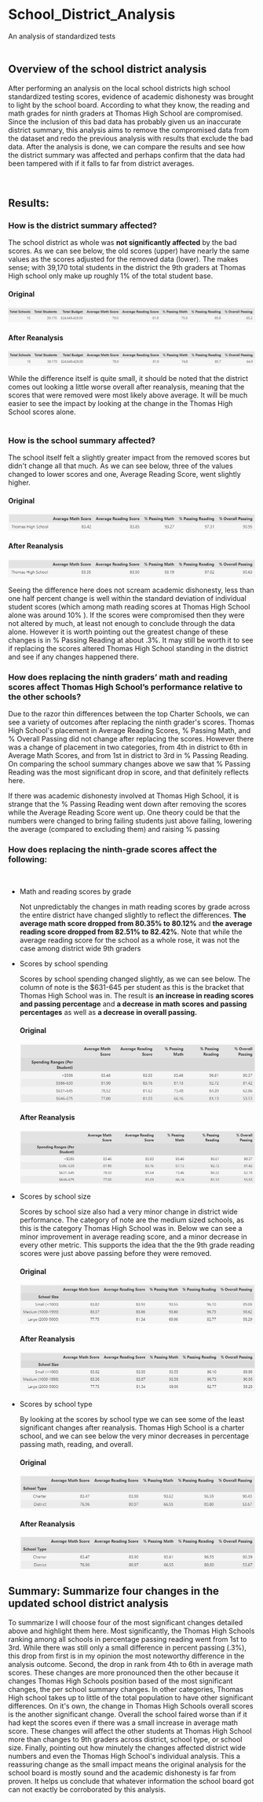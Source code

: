 # School_District_Analysis
An analysis of standardized tests
<br />
<br />
## Overview of the school district analysis

After performing an analysis on the local school districts high school standardized testing scores, evidence of academic dishonesty was brought to light by the school board. According to what they know, the reading and math grades for ninth graders at Thomas High School are compromised. Since the inclusion of this bad data has probably given us an inaccurate district summary, this analysis aims to remove the compromised data from the dataset and redo the previous analysis with results that exclude the bad data. After the analysis is done, we can compare the results and see how the district summary was affected and perhaps confirm that the data had been tampered with if it falls to far from district averages.

<br />

## Results: 



### **How is the district summary affected?**

The school district as whole was **not significantly affected** by the bad scores. As we can see below, the old scores (upper) have nearly the same values as the scores adjusted for the removed data (lower). The makes sense; with 39,170 total students in the district the 9th graders at Thomas High school only make up roughly 1% of the total student base.

#### **Original** 
![district_summary_old](Resources/district_summary_old.png)

#### **After Reanalysis**
![district_summary_new](Resources/district_summary_new.png)

While the difference itself is quite small, it should be noted that the district comes out looking a little worse overall after reanalysis, meaning that the scores that were removed were most likely above average. It will be much easier to see the impact by looking at the change in the Thomas High School scores alone.
<br />
<br />
### **How is the school summary affected?**

The school itself felt a slightly greater impact from the removed scores but didn't change all that much. As we can see below, three of the values changed to lower scores and one, Average Reading Score, went slightly higher.

#### **Original** 
![ths_summary_old](Resources/ths_summary_old.png)

#### **After Reanalysis**
![ths_summary_new](Resources/ths_summary_new.png)

Seeing the difference here does not scream academic dishonesty, less than one half percent change is well within the standard deviation of individual student scores (which among math reading scores at Thomas High School alone was around 10% ). If the scores were compromised then they were not altered by much, at least not enough to conclude through the data alone. However it is worth pointing out the greatest change of these changes is in % Passing Reading at about .3%. It may still be worth it to see if replacing the scores altered Thomas High School standing in the district and see if any changes happened there.

### **How does replacing the ninth graders’ math and reading scores affect Thomas High School’s performance relative to the other schools?**

Due to the razor thin differences between the top Charter Schools, we can see a variety of outcomes after replacing the ninth grader's scores. Thomas High School's placement in Average Reading Scores, % Passing Math, and % Overall Passing did not change after replacing the scores. However there was a change of placement in two categories, from 4th in district to 6th in Average Math Scores, and from 1st in district to 3rd in % Passing Reading. On comparing the school summary changes above we saw that % Passing Reading was the most significant drop in score, and that definitely reflects here.

If there was academic dishonesty involved at Thomas High School, it is strange that the % Passing Reading went down after removing the scores while the Average Reading Score went up. One theory could be that the numbers were changed to bring failing students just above failing, lowering the average (compared to excluding them) and raising % passing

<!-- Changed from 4th to 6th in Average Math Scores
NOT Changted by Average Reading Scores
NOT changed by % Passing Math
Changed from first in district to last in % passing reading
NOt changed by % Overall Passing -->

### **How does replacing the ninth-grade scores affect the following:**
</br>

* Math and reading scores by grade
  
    Not unpredictably the changes in math reading scores by grade across the entire district have changed slightly to reflect the differences. **The average math score dropped from 80.35% to 80.12%** and **the average reading score dropped from 82.51% to 82.42%**. Note that while the average reading score for the school as a whole rose, it was not the case among district wide 9th graders

* Scores by school spending
  
    Scores by school spending changed slightly, as we can see below. The column of note is the $631-645 per student as this is the bracket that Thomas High School was in. The result is **an increase in reading scores and passing percentage** and **a decrease in math scores and passing percentages** as well as **a decrease in overall passing.**
    </br>

    #### **Original** 
    ![score_by_spend_range_old](Resources/scores_by_spend_ranges_old.png)

    #### **After Reanalysis**
    ![score_by_spend_range_new](Resources/scores_by_spend_ranges_new.png)


* Scores by school size

    Scores by school size also had a very minor change in district wide performance. The category of note are the medium sized schools, as this is the category Thomas High School was in. Below we can see a minor improvement in average reading score, and a minor decrease in every other metric. This supports the idea that the the 9th grade reading scores were just above passing before they were removed.  

    #### **Original** 
    ![score_by_school_size_old](Resources/scores_by_school_size_old.png)

    #### **After Reanalysis**
    ![score_by_school_size_new](Resources/scores_by_school_size_new.png)


* Scores by school type

    By looking at the scores by school type we can see some of the least significant changes after reanalysis. Thomas High School is a charter school, and we can see below the very minor decreases in percentage passing math, reading, and overall.

    #### **Original** 
    ![score_by_school_type_old](Resources/scores_by_school_type_old.png)

    #### **After Reanalysis**
    ![score_by_school_type_new](Resources/scores_by_school_type_new.png)

## Summary: Summarize four changes in the updated school district analysis 

To summarize I will choose four of the most significant changes detailed above and highlight them here. Most significantly, the Thomas High Schools ranking among all schools in percentage passing reading went from 1st to 3rd. While there was still only a small difference in percent passing (.3%), this drop from first is in my opinion the most noteworthy difference in the analysis outcome. Second, the drop in rank from 4th to 6th in average math scores. These changes are more pronounced then the other because it changes Thomas High Schools position based of the most significant changes, the per school summary changes. In other categories, Thomas High school takes up to little of the total population to have other significant differences. On it's own, the change in Thomas High Schools overall scores is the another significant change. Overall the school faired worse than if it had kept the scores even if there was a small increase in average math score. These changes will affect the other students at Thomas High School more than changes to 9th graders across district, school type, or school size. Finally, pointing out how minutely the changes affected district wide numbers and even the Thomas High School's individual analysis. This a reassuring change as the small impact means the original analysis for the school board is mostly sound and the academic dishonesty is far from proven. It helps us conclude that whatever information the school board got can not exactly be corroborated by this analysis.